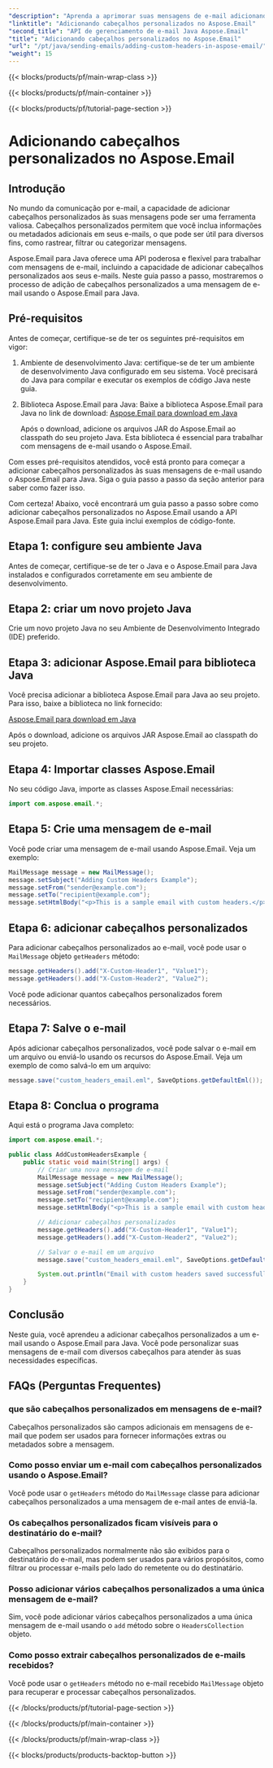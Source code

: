 ```yaml
---
"description": "Aprenda a aprimorar suas mensagens de e-mail adicionando cabeçalhos personalizados usando o Aspose.Email para Java. Melhore os metadados e a organização dos e-mails."
"linktitle": "Adicionando cabeçalhos personalizados no Aspose.Email"
"second_title": "API de gerenciamento de e-mail Java Aspose.Email"
"title": "Adicionando cabeçalhos personalizados no Aspose.Email"
"url": "/pt/java/sending-emails/adding-custom-headers-in-aspose-email/"
"weight": 15
---
```


{{< blocks/products/pf/main-wrap-class >}}

{{< blocks/products/pf/main-container >}}

{{< blocks/products/pf/tutorial-page-section >}}

# Adicionando cabeçalhos personalizados no Aspose.Email


## Introdução

No mundo da comunicação por e-mail, a capacidade de adicionar cabeçalhos personalizados às suas mensagens pode ser uma ferramenta valiosa. Cabeçalhos personalizados permitem que você inclua informações ou metadados adicionais em seus e-mails, o que pode ser útil para diversos fins, como rastrear, filtrar ou categorizar mensagens.

Aspose.Email para Java oferece uma API poderosa e flexível para trabalhar com mensagens de e-mail, incluindo a capacidade de adicionar cabeçalhos personalizados aos seus e-mails. Neste guia passo a passo, mostraremos o processo de adição de cabeçalhos personalizados a uma mensagem de e-mail usando o Aspose.Email para Java.

## Pré-requisitos

Antes de começar, certifique-se de ter os seguintes pré-requisitos em vigor:

1. Ambiente de desenvolvimento Java: certifique-se de ter um ambiente de desenvolvimento Java configurado em seu sistema. Você precisará do Java para compilar e executar os exemplos de código Java neste guia.

2. Biblioteca Aspose.Email para Java: Baixe a biblioteca Aspose.Email para Java no link de download: [Aspose.Email para download em Java](https://releases.aspose.com/email/java/)

   Após o download, adicione os arquivos JAR do Aspose.Email ao classpath do seu projeto Java. Esta biblioteca é essencial para trabalhar com mensagens de e-mail usando o Aspose.Email.

Com esses pré-requisitos atendidos, você está pronto para começar a adicionar cabeçalhos personalizados às suas mensagens de e-mail usando o Aspose.Email para Java. Siga o guia passo a passo da seção anterior para saber como fazer isso.

Com certeza! Abaixo, você encontrará um guia passo a passo sobre como adicionar cabeçalhos personalizados no Aspose.Email usando a API Aspose.Email para Java. Este guia inclui exemplos de código-fonte.

## Etapa 1: configure seu ambiente Java

Antes de começar, certifique-se de ter o Java e o Aspose.Email para Java instalados e configurados corretamente em seu ambiente de desenvolvimento.

## Etapa 2: criar um novo projeto Java

Crie um novo projeto Java no seu Ambiente de Desenvolvimento Integrado (IDE) preferido.

## Etapa 3: adicionar Aspose.Email para biblioteca Java

Você precisa adicionar a biblioteca Aspose.Email para Java ao seu projeto. Para isso, baixe a biblioteca no link fornecido:

[Aspose.Email para download em Java](https://releases.aspose.com/email/java/)

Após o download, adicione os arquivos JAR Aspose.Email ao classpath do seu projeto.

## Etapa 4: Importar classes Aspose.Email

No seu código Java, importe as classes Aspose.Email necessárias:

```java
import com.aspose.email.*;
```

## Etapa 5: Crie uma mensagem de e-mail

Você pode criar uma mensagem de e-mail usando Aspose.Email. Veja um exemplo:

```java
MailMessage message = new MailMessage();
message.setSubject("Adding Custom Headers Example");
message.setFrom("sender@example.com");
message.setTo("recipient@example.com");
message.setHtmlBody("<p>This is a sample email with custom headers.</p>");
```

## Etapa 6: adicionar cabeçalhos personalizados

Para adicionar cabeçalhos personalizados ao e-mail, você pode usar o `MailMessage` objeto `getHeaders` método:

```java
message.getHeaders().add("X-Custom-Header1", "Value1");
message.getHeaders().add("X-Custom-Header2", "Value2");
```

Você pode adicionar quantos cabeçalhos personalizados forem necessários.

## Etapa 7: Salve o e-mail

Após adicionar cabeçalhos personalizados, você pode salvar o e-mail em um arquivo ou enviá-lo usando os recursos do Aspose.Email. Veja um exemplo de como salvá-lo em um arquivo:

```java
message.save("custom_headers_email.eml", SaveOptions.getDefaultEml());
```

## Etapa 8: Conclua o programa

Aqui está o programa Java completo:

```java
import com.aspose.email.*;

public class AddCustomHeadersExample {
    public static void main(String[] args) {
        // Criar uma nova mensagem de e-mail
        MailMessage message = new MailMessage();
        message.setSubject("Adding Custom Headers Example");
        message.setFrom("sender@example.com");
        message.setTo("recipient@example.com");
        message.setHtmlBody("<p>This is a sample email with custom headers.</p>");

        // Adicionar cabeçalhos personalizados
        message.getHeaders().add("X-Custom-Header1", "Value1");
        message.getHeaders().add("X-Custom-Header2", "Value2");

        // Salvar o e-mail em um arquivo
        message.save("custom_headers_email.eml", SaveOptions.getDefaultEml());

        System.out.println("Email with custom headers saved successfully.");
    }
}
```

## Conclusão

Neste guia, você aprendeu a adicionar cabeçalhos personalizados a um e-mail usando o Aspose.Email para Java. Você pode personalizar suas mensagens de e-mail com diversos cabeçalhos para atender às suas necessidades específicas.


## FAQs (Perguntas Frequentes)

### que são cabeçalhos personalizados em mensagens de e-mail?
   Cabeçalhos personalizados são campos adicionais em mensagens de e-mail que podem ser usados para fornecer informações extras ou metadados sobre a mensagem.

### Como posso enviar um e-mail com cabeçalhos personalizados usando o Aspose.Email?
   Você pode usar o `getHeaders` método do `MailMessage` classe para adicionar cabeçalhos personalizados a uma mensagem de e-mail antes de enviá-la.

### Os cabeçalhos personalizados ficam visíveis para o destinatário do e-mail?
   Cabeçalhos personalizados normalmente não são exibidos para o destinatário do e-mail, mas podem ser usados para vários propósitos, como filtrar ou processar e-mails pelo lado do remetente ou do destinatário.

### Posso adicionar vários cabeçalhos personalizados a uma única mensagem de e-mail?
   Sim, você pode adicionar vários cabeçalhos personalizados a uma única mensagem de e-mail usando o `add` método sobre o `HeadersCollection` objeto.

### Como posso extrair cabeçalhos personalizados de e-mails recebidos?
   Você pode usar o `getHeaders` método no e-mail recebido `MailMessage` objeto para recuperar e processar cabeçalhos personalizados.

{{< /blocks/products/pf/tutorial-page-section >}}

{{< /blocks/products/pf/main-container >}}

{{< /blocks/products/pf/main-wrap-class >}}

{{< blocks/products/products-backtop-button >}}